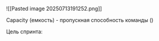 ![[Pasted image 20250713191252.png]]

Capacity (емкость) - пропускная способность команды ()

Цель спринта:

